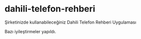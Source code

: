 # dahili-telefon-rehberi
Şirketinizde kullanabileceğiniz Dahili Telefon Rehberi Uygulaması


Bazı iyileştirmeler yapıldı.
